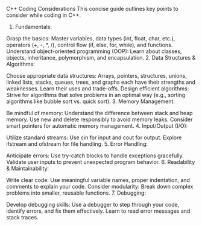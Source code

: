 C++ Coding Considerations
This concise guide outlines key points to consider while coding in C++.

1. Fundamentals:

Grasp the basics: Master variables, data types (int, float, char, etc.), operators (+, -, *, /), control flow (if, else, for, while), and functions.
Understand object-oriented programming (OOP): Learn about classes, objects, inheritance, polymorphism, and encapsulation.
2. Data Structures & Algorithms:

Choose appropriate data structures: Arrays, pointers, structures, unions, linked lists, stacks, queues, trees, and graphs each have their strengths and weaknesses. Learn their uses and trade-offs.
Design efficient algorithms: Strive for algorithms that solve problems in an optimal way (e.g., sorting algorithms like bubble sort vs. quick sort).
3. Memory Management:

Be mindful of memory: Understand the difference between stack and heap memory. Use new and delete responsibly to avoid memory leaks. Consider smart pointers for automatic memory management.
4. Input/Output (I/O):

Utilize standard streams: Use cin for input and cout for output. Explore ifstream and ofstream for file handling.
5. Error Handling:

Anticipate errors: Use try-catch blocks to handle exceptions gracefully. Validate user inputs to prevent unexpected program behavior.
6. Readability & Maintainability:

Write clear code: Use meaningful variable names, proper indentation, and comments to explain your code.
Consider modularity: Break down complex problems into smaller, reusable functions.
7. Debugging:

Develop debugging skills: Use a debugger to step through your code, identify errors, and fix them effectively. Learn to read error messages and stack traces.
